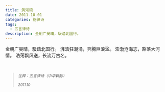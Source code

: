 ```yaml
---
title: 黄河颂
date: 2011-10-01
categories: 格律诗
tags:
  - 五言律诗
description: 金朝广昊晴，馺踏北国行。
---
```


金朝广昊晴，馺踏北国行。
湃涾狂潮涌，奔腾巨浪溋。
澎渤沧海志，豁落大河情。
浩荡飘风送，长流万古名。

<br/>
<blockquote>
<p><small><i>注释：五言律诗（中华新韵）</i></small></p>
<p><small><i>2011.10</i></small></p>
</blockquote>